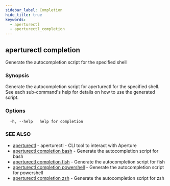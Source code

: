 ```yaml
---
sidebar_label: Completion
hide_title: true
keywords:
  - aperturectl
  - aperturectl_completion
---
```


## aperturectl completion

Generate the autocompletion script for the specified shell

### Synopsis

Generate the autocompletion script for aperturectl for the specified shell.
See each sub-command's help for details on how to use the generated script.

### Options

```
  -h, --help   help for completion
```

### SEE ALSO

- [aperturectl](/reference/aperturectl/aperturectl.md) - aperturectl - CLI tool to interact with Aperture
- [aperturectl completion bash](/reference/aperturectl/completion/bash/bash.md) - Generate the autocompletion script for bash
- [aperturectl completion fish](/reference/aperturectl/completion/fish/fish.md) - Generate the autocompletion script for fish
- [aperturectl completion powershell](/reference/aperturectl/completion/powershell/powershell.md) - Generate the autocompletion script for powershell
- [aperturectl completion zsh](/reference/aperturectl/completion/zsh/zsh.md) - Generate the autocompletion script for zsh
